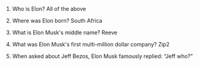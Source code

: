 1) Who is Elon?
    All of the above

2) Where was Elon born?
    South Africa

3) What is Elon Musk's middle name?
    Reeve

4) What was Elon Musk's first multi-million dollar company?
    Zip2

5) When asked about Jeff Bezos, Elon Musk famously replied:
    “Jeff who?”